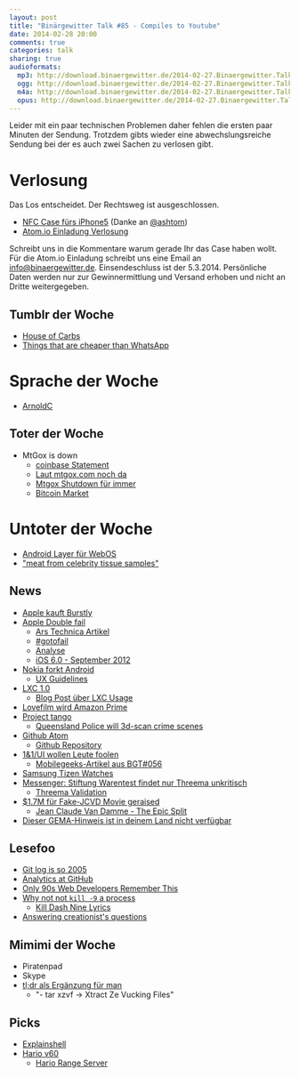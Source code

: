```yaml
---
layout: post
title: "Binärgewitter Talk #85 - Compiles to Youtube"
date: 2014-02-28 20:00
comments: true
categories: talk
sharing: true
audioformats:
  mp3: http://download.binaergewitter.de/2014-02-27.Binaergewitter.Talk.85.mp3
  ogg: http://download.binaergewitter.de/2014-02-27.Binaergewitter.Talk.85.ogg
  m4a: http://download.binaergewitter.de/2014-02-27.Binaergewitter.Talk.85.m4a
  opus: http://download.binaergewitter.de/2014-02-27.Binaergewitter.Talk.85.opus
---
```

Leider mit ein paar technischen Problemen daher fehlen die ersten paar Minuten der Sendung. Trotzdem gibts wieder eine abwechslungsreiche Sendung bei der es auch zwei Sachen zu verlosen gibt.

# Verlosung

Das Los entscheidet. Der Rechtsweg ist ausgeschlossen.

- [NFC Case fürs iPhone5](http://www.incipio.com/cashwrap) (Danke an [@ashtom](https://twitter.com/ashtom)\)
- [Atom.io Einladung Verlosung](http://atom.io)

Schreibt uns in die Kommentare warum gerade Ihr das Case haben wollt.
Für die Atom.io Einladung schreibt uns eine Email an info@binaergewitter.de.
Einsendeschluss ist der 5.3.2014. Persönliche Daten werden nur zur Gewinnermittlung und Versand erhoben und nicht an Dritte weitergegeben.


## Tumblr der Woche

- [House of Carbs](http://houseofcarbs.tumblr.com/)
- [Things that are cheaper than WhatsApp](http://thingsthatarecheaperthanwhatsapp.tumblr.com)

# Sprache der Woche

- [ArnoldC](https://github.com/lhartikk/ArnoldC)

## Toter der Woche

- MtGox is down
    * [coinbase Statement](http://blog.coinbase.com/post/77766809700/joint-statement-regarding-mtgox)
    * [Laut mtgox.com noch da](https://www.mtgox.com/)
    * [Mtgox Shutdown für immer](http://beta.slashdot.org/story/198687)
    * [Bitcoin Market](https://bitcoinity.org/markets)

# Untoter der Woche

- [Android Layer für WebOS](http://www.heise.de/newsticker/meldung/3-Jahre-zu-spaet-Android-Compatibility-Layer-fuer-WebOS-2123327.html)
- ["meat from celebrity tissue samples"](http://bitelabs.org/)


## News

- [Apple kauft Burstly](http://techcrunch.com/2014/02/21/rumor-testflight-owner-burstly-is-being-acquired-by-apple/)
- [Apple Double fail](https://www.imperialviolet.org/2014/02/22/applebug.html)
    * [Ars Technica Artikel](http://arstechnica.com/apple/2014/02/apple-releases-ios-7-0-6-and-6-1-6-to-patch-an-ssl-problem/)
    * [#gotofail](https://gotofail.com/)
    * [Analyse](http://avandeursen.com/2014/02/22/gotofail-security/)
    * [iOS 6.0 - September 2012 ](http://en.wikipedia.org/wiki/IOS_6#6.0)
- [Nokia forkt Android](http://www.engadget.com/2014/02/24/nokia-announces-the-x-its-first-android-phone/)
    * [UX Guidelines](http://developer.nokia.com/resources/library/nokia-x-ui/ux-checklist.html)
- [LXC 1.0](https://lists.linuxcontainers.org/pipermail/lxc-devel/2014-February/008165.html)
   - [Blog Post über LXC Usage](https://www.stgraber.org/2013/12/20/lxc-1-0-blog-post-series/)
- [Lovefilm wird Amazon Prime](https://www.amazon.de/gp/prime/pipeline/landing?ie=UTF8&primeCampaignId=preLaunchPVDEUK&ref=SWMpreannounce)
- [Project tango](http://www.google.com/atap/projecttango/)
    * [Queensland Police will 3d-scan crime scenes](http://www.3ders.org/articles/20140217-australian-police-using-3d-scanner-to-map-crime-scenes-in-minutes.html)
- [Github Atom](http://atom.io/)
    * [Github Repository](https://github.com/atom)
- [1&1/UI wollen Leute foolen](http://gebloggendings.wordpress.com/2014/02/26/11-bekampft-adblocker-durch-manipulation-und-irrefuhrung/)
    * [Mobilegeeks-Artikel aus BGT#056](http://www.mobilegeeks.de/adblock-plus-undercover-einblicke-in-ein-mafioeses-werbenetzwerk/)
 - [Samsung Tizen Watches](http://arstechnica.com/gadgets/2014/02/samsung-replaces-the-galaxy-gear-with-a-pair-of-tizen-powered-smartwatches/)
 - [Messenger: Stiftung Warentest findet nur Threema unkritisch](http://www.test.de/presse/pressemitteilungen/WhatsApp-Alternativen-Nur-Threema-ist-unkritisch-4674609-0/)
     * [Threema Validation](https://threema.ch/validation/)
- [$1.7M für Fake-JCVD Movie geraised](http://www.theverge.com/2014/2/21/5434618/fbi-bust-fake-jean-claude-van-damme-movie)
   * [Jean Claude Van Damme - The Epic Split](http://www.youtube.com/watch?v=M7FIvfx5J10)
- [Dieser GEMA-Hinweis ist in deinem Land nicht verfügbar](http://www.sueddeutsche.de/digital/rechtsstreit-um-sperrhinweise-gema-gewinnt-gegen-youtube-1.1898282)

## Lesefoo

- [Git log is so 2005](http://fredkschott.com/post/2014/02/git-log-is-so-2005)
- [Analytics at GitHub](http://johnnunemaker.com/analytics-at-github/)
- [Only 90s Web Developers Remember This](http://zachholman.com/posts/only-90s-developers)
- [Why not not `kill -9` a process](http://pythonsweetness.tumblr.com/post/74869073904/why-not-not-kill-9-a-process)
    * [Kill Dash Nine Lyrics](http://www.monzy.com/intro/killdashnine_lyrics.html)
- [Answering creationist's questions](http://www.slate.com/blogs/bad_astronomy/2014/02/06/religion_and_science_answering_creationists_questions.html)

## Mimimi der Woche

- Piratenpad
- Skype
- [tl;dr als Ergänzung für man](https://github.com/rprieto/tldr)
    * "- tar xzvf -> Xtract Ze Vucking Files"

## Picks

- [Explainshell](http://explainshell.com/)
- [Hario v60](http://amzn.to/1eqTLgZ)
    * [Hario Range Server](http://amzn.to/1cd5yk7)


